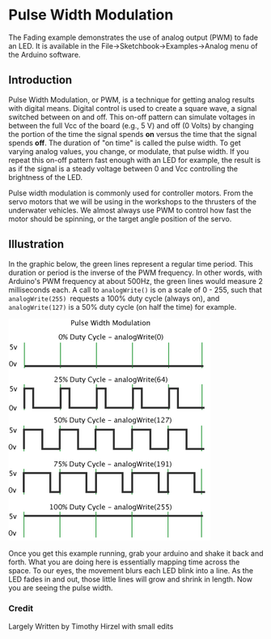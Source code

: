 # Pulse Width Modulation

The Fading example demonstrates the use of analog output (PWM) to fade an LED. It is available in the File->Sketchbook->Examples->Analog menu of the Arduino software.

## Introduction

Pulse Width Modulation, or PWM, is a technique for getting analog results with digital means. Digital control is used to create a square wave, a signal switched between on and off. This on-off pattern can simulate voltages in between the full Vcc of the board (e.g., 5 V) and off (0 Volts) by changing the portion of the time the signal spends **on** versus the time that the signal spends **off**. The duration of "on time" is called the pulse width. To get varying analog values, you change, or modulate, that pulse width. If you repeat this on-off pattern fast enough with an LED for example, the result is as if the signal is a steady voltage between 0 and Vcc controlling the brightness of the LED.

Pulse width modulation is commonly used for controller motors. From the servo motors that we will be using in the workshops to the thrusters of the underwater vehicles. We almost always use PWM to control how fast the motor should be spinning, or the target angle position of the servo. 

## Illustration

In the graphic below, the green lines represent a regular time period. This duration or period is the inverse of the PWM frequency. In other words, with Arduino's PWM frequency at about 500Hz, the green lines would measure 2 milliseconds each. A call to `analogWrite()` is on a scale of 0 - 255, such that `analogWrite(255) `requests a 100% duty cycle (always on), and `analogWrite(127)` is a 50% duty cycle (on half the time) for example.

![](../../media/pwm.gif)

Once you get this example running, grab your arduino and shake it back and forth. What you are doing here is essentially mapping time across the space. To our eyes, the movement blurs each LED blink into a line. As the LED fades in and out, those little lines will grow and shrink in length. Now you are seeing the pulse width.

### Credit

Largely Written by Timothy Hirzel with small edits